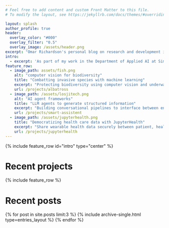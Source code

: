 ```yaml
---
# Feel free to add content and custom Front Matter to this file.
# To modify the layout, see https://jekyllrb.com/docs/themes/#overriding-theme-defaults

layout: splash
author_profile: true
header:
  overlay_color: "#000"
  overlay_filter: "0.5"
  overlay_image: /assets/header.png
excerpt: "Omar Richardson's personal blog on research and development in AI, applied mathematics and digital innovation"
intro: 
  - excerpt: 'As part of my work in the Department of Applied AI at Simula, I work on R&D projects in various domains, usually involving machine learning and app development. This blog has details on those projects, as well as stand-alone blog posts on software development and applied mathematics'
feature_row:
  - image_path: assets/fish.png
    alt: "computer vision for biodiversity"
    title: "Combatting invasive species with machine learning"
    excerpt: "Protecting biodiversity using computer vision and underwater robotics"
    url: /projects/albatross
  - image_path: /assets/losjitech.png
    alt: "AI agent frameworks"
    title: "LLM agents to generate structured information"
    excerpt: "Building conversational pipelines to interface between end-user and APIs with large language models"
    url: /projects/smart-assistent
  - image_path: /assets/jupyterhealth.png
    title: "Democratizing health care data with JupyterHealth"
    excerpt: "Share wearable health data securely between patient, healthcare provider, and researcher"
    url: /projects/jupyterhealth
---
```

{% include feature_row id="intro" type="center" %}

# Recent projects
{% include feature_row %}

# Recent posts
<div class="feature__wrapper">
  {% for post in site.posts limit:3 %}
      {% include archive-single.html type=entries_layout %}
  {% endfor %}
</div>
